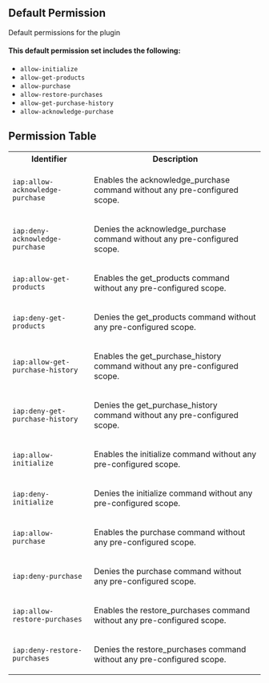## Default Permission

Default permissions for the plugin

#### This default permission set includes the following:

- `allow-initialize`
- `allow-get-products`
- `allow-purchase`
- `allow-restore-purchases`
- `allow-get-purchase-history`
- `allow-acknowledge-purchase`

## Permission Table

<table>
<tr>
<th>Identifier</th>
<th>Description</th>
</tr>


<tr>
<td>

`iap:allow-acknowledge-purchase`

</td>
<td>

Enables the acknowledge_purchase command without any pre-configured scope.

</td>
</tr>

<tr>
<td>

`iap:deny-acknowledge-purchase`

</td>
<td>

Denies the acknowledge_purchase command without any pre-configured scope.

</td>
</tr>

<tr>
<td>

`iap:allow-get-products`

</td>
<td>

Enables the get_products command without any pre-configured scope.

</td>
</tr>

<tr>
<td>

`iap:deny-get-products`

</td>
<td>

Denies the get_products command without any pre-configured scope.

</td>
</tr>

<tr>
<td>

`iap:allow-get-purchase-history`

</td>
<td>

Enables the get_purchase_history command without any pre-configured scope.

</td>
</tr>

<tr>
<td>

`iap:deny-get-purchase-history`

</td>
<td>

Denies the get_purchase_history command without any pre-configured scope.

</td>
</tr>

<tr>
<td>

`iap:allow-initialize`

</td>
<td>

Enables the initialize command without any pre-configured scope.

</td>
</tr>

<tr>
<td>

`iap:deny-initialize`

</td>
<td>

Denies the initialize command without any pre-configured scope.

</td>
</tr>

<tr>
<td>

`iap:allow-purchase`

</td>
<td>

Enables the purchase command without any pre-configured scope.

</td>
</tr>

<tr>
<td>

`iap:deny-purchase`

</td>
<td>

Denies the purchase command without any pre-configured scope.

</td>
</tr>

<tr>
<td>

`iap:allow-restore-purchases`

</td>
<td>

Enables the restore_purchases command without any pre-configured scope.

</td>
</tr>

<tr>
<td>

`iap:deny-restore-purchases`

</td>
<td>

Denies the restore_purchases command without any pre-configured scope.

</td>
</tr>
</table>
